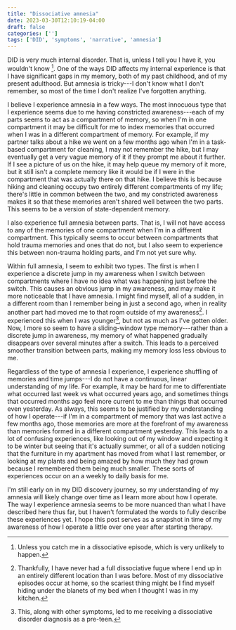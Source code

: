 ```yaml
---
title: "Dissociative amnesia"
date: 2023-03-30T12:10:19-04:00
draft: false
categories: ['']
tags: ['DID', 'symptoms', 'narrative', 'amnesia']
---
```



DID is very much internal disorder. That is, unless I tell you I have it, you wouldn't know [^1]. One of the ways DID affects my internal experience is that I have significant gaps in my memory, both of my past childhood, and of my present adulthood.
But amnesia is tricky---I don't know what I don't remember, so most of the time I don't realize I've forgotten anything.
[^1]: Unless you catch me in a dissociative episode, which is very unlikely to happen. 

I believe I experience amnesia in a few ways.
The most innocuous type that I experience seems due to me having constricted awareness---each of my parts seems to act as a compartment of memory, so when I'm in one compartment it may be difficult for me to index memories that occurred when I was in a different compartment of memory. 
For example, if my partner talks about a hike we went on a few months ago when I'm in a task-based compartment for cleaning, I may not remember the hike, but I may eventually get a very vague memory of it if they prompt me about it further. If I see a picture of us on the hike, it may help queue my memory of it more, but it still isn't a complete memory like it would be if I were in the compartment that was actually there on that hike.
I believe this is because hiking and cleaning occupy two entirely different compartments of my life; there's little in common between the two, and my constricted awareness makes it so that these memories aren't shared well between the two parts. This seems to be a version of state-dependent memory.

I also experience full amnesia between parts. That is, I will not have access to any of the memories of one compartment when I'm in a different compartment. This typically seems to occur between compartments that hold trauma memories and ones that do not, but I also seem to experience this between non-trauma holding parts, and I'm not yet sure why.

Within full amnesia, I seem to exhibit two types. The first is when I experience a discrete jump in my awareness when I switch between compartments where I have no idea what was happening just before the switch. This causes an obvious jump in my awareness, and may make it more noticeable that I have amnesia. I might find myself, all of a sudden, in a different room than I remember being in just a second ago, when in reality another part had moved me to that room outside of my awareness[^5]. I experienced this when I was younger[^2], but not as much as I've gotten older. Now, I more so seem to have a sliding-window type memory---rather than a discrete jump in awareness, my memory of what happened gradually disappears over several minutes after a switch. This leads to a perceived smoother transition between parts, making my memory loss less obvious to me.

[^5]: Thankfully, I have never had a full dissociative fugue where I end up in an entirely different location than I was before. Most of my dissociative episodes occur at home, so the scariest thing might be I find myself hiding under the blanets of my bed when I thought I was in my kitchen.
[^2]: This, along with other symptoms, led to me receiving a dissociative disorder diagnosis as a pre-teen. 

Regardless of the type of amnesia I experience, I experience shuffling of memories and time jumps---I do not have a continuous, linear understanding of my life. For example, it may be hard for me to differentiate what occurred last week vs what occurred years ago, and sometimes things that occurred months ago feel more current to me than things that occurred even yesterday. As always, this seems to be justified by my understanding of how I operate---if I'm in a compartment of memory that was last active a few months ago, those memories are more at the forefront of my awareness than memories formed in a different compartment yesterday. 
This leads to a lot of confusing experiences, like looking out of my window and expecting it to be winter but seeing that it's actually summer, or all of a sudden noticing that the furniture in my apartment has moved from what I last remember, or looking at my plants and being amazed by how much they had grown because I remembered them being much smaller.
These sorts of experiences occur on an a weekly to daily basis for me.

I'm still early on in my DID discovery journey, so my understanding of my amnesia will likely change over time as I learn more about how I operate. 
The way I experience amnesia seems to be more nuanced than what I have described here thus far, but I haven't formulated the words to fully describe these experiences yet.
I hope this post serves as a snapshot in time of my awareness of how I operate a little over one year after starting therapy.


<!--


How does one know if the way they experience the world is _normal_? It never even occurred to me that aspects my experience could be considered disordered until recently. Now that I'm aware, so much of my life makes sense. 


These experiences can be explained by me switching between compartments of memory that I haven't been in in a while, and occur on an a weekly to daily basis for me.

Another type of amnesia that some people with dissociative disorders report[^3] is emotional amnesia, where they remember the events of what happened when they're in a different compartment, but don't have the associated emotions attached with that memory. I believe I experience this too, but because of the structure of my DID, I believe almost all of my memories do not have associated emotions attached to them[^6]. This seems to be my normal memory, so for me 
the distinction between experiencing emotional amnesia or having a "normal" memory isn't clear. I don't believe I often experience strong emotions[^4], though, so I'm not sure if I'm experiencing some sort of amnesia or if I just don't have the associated emotions to encode in my memories. 
[^4]: I don't remember what I don't remember, so maybe I do experience strong emotions more than I think; I'm honestly not sure.
[^3]: I learned about this from r/DID and r/OSDD on Reddit
[^6]: Also, most, if not all, of my memories seem to be in third person, even if they aren't trauma related. This may be why I don't have the first-person perspective of emotion attached to them.


In fact, one way I can differentiate between my parts is by 

it isn't clear if I could be experiencing something different.

so out of context for a part of me that cleans because it seems like a different section of my life.

I personally see myself as having three types of amnesia.

This memory will not be clear, and often has a "not me" feeling associated with it---it can feel like I'm indexing someone else's memories

I'm used to living with a constricted internal awareness that realizing I have amensia isn't surprising to me much anymore---it seems to be a normal part of my 

I'm only aware I'm in a different compartment when looking back in time. In the moment-to-moment, I always feel like _me_. That is; my sense of "I" does not change. This is why I like to conceptualize my experience as me switching between different compartments rather than 

Now that I know what switching feels like, I realize that I have day-to-day amnesia. 

When I look backat the 

I also often have the experience of 
Memory is tricky. When I think about my life, I am unaware I have amnesia

My whole life, I've had experiences where people claimed I had done things I had absolutely no memory of doing. These things seemed like things I would absolutely never do, and to be honest, I never thought too much about it.

In high school, I saw the same group of friends in class that I did outside of school. I clearly had different parts 

So now, looking back, of course I had amnesia. However, it's a lot more hidden than one would expect, because I simply do not remember what I do not remember. It's only when I have external sources notifying me that something happened that I didn't remember do I realize I must have had amnesia. 

It's honestly really scary know that I could potentially forget what I am doing right now in the future. How much of my life will I remember? Are these memories I'm making in my life encoding properly? I sure hope so---I don't want gaps in my memory.

With that being said, because I truly don't know what I don't know, I'm often not aware I'm missing anything.

My justification for these events was always that the other person was lying,

Is it amnesia proper, or is it just my awareness is so shuffled since I switch between many different compartments of memory in a day? 

At the end of the day, when my partner and I ask each other how our days were, I can typically give him a general impression of how the day went---I remember the major events 



One of the hardest parts of my DID discovery journey is coming to terms that I did, in fact, do those things. I had dissociated---putting me in a different compartment of awareness with a different mindset.

Who I thought I was is not who I actually was. Some parts 

I have difficulties tracking the passage of time. 
When I wake up in the morning, I have to orient myself to what day it 
Because I have so many different parts with varying levels of memory sharing between them, there are times where I won't know what I'm doing moment-to-moment.
the way I encoded and accessed memories was different from most others

In this case, it's not that I don't remember what happened when I was in a different compartment. 
-->
